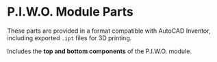 # P.I.W.O. Module Parts

These parts are provided in a format compatible with AutoCAD Inventor, including exported `.ipt` files for 3D printing.

Includes the **top and bottom components** of the P.I.W.O. module.
